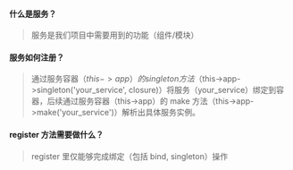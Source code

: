 #### 什么是服务？

> 服务是我们项目中需要用到的功能（组件/模块）

#### 服务如何注册？

> 通过服务容器（$this->app）的 singleton 方法（$this->app->singleton('your_service', closure)）将服务（your_service）绑定到容器，后续通过服务容器（this->app）的 make 方法（this->app->make('your_service')）解析出具体服务实例。

#### register 方法需要做什么？

>  register 里仅能够完成绑定（包括 bind, singleton）操作


